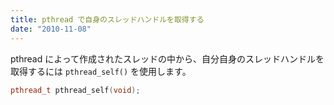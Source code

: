 ```yaml
---
title: pthread で自身のスレッドハンドルを取得する
date: "2010-11-08"
---
```


pthread によって作成されたスレッドの中から、自分自身のスレッドハンドルを取得するには `pthread_self()` を使用します。

~~~ cpp
pthread_t pthread_self(void);
~~~

